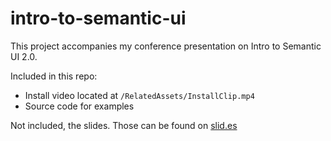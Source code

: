 # intro-to-semantic-ui

This project accompanies my conference presentation on Intro to Semantic UI 2.0.  

Included in this repo:

* Install video located at `/RelatedAssets/InstallClip.mp4`
* Source code for examples

Not included, the slides. Those can be found on [slid.es](http://slides.com/natetaylor/intro-to-semantic-ui-2-0/fullscreen)